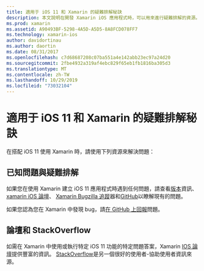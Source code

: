 ```yaml
---
title: 適用于 iOS 11 和 Xamarin 的疑難排解秘訣
description: 本文說明在開發 Xamarin iOS 應用程式時，可以用來進行疑難排解的資源。 其中討論 bug 報告、版本資訊、Xamarin 發行的 blog 和支援選項。
ms.prod: xamarin
ms.assetid: A90493BF-5298-4A5D-A5D5-8A8FCD078FF7
ms.technology: xamarin-ios
author: davidortinau
ms.author: daortin
ms.date: 08/31/2017
ms.openlocfilehash: c7d68687208c07ba551a4e142abb23ec97a24d20
ms.sourcegitcommit: 2fbe4932a319af4ebc829f65eb1fb1816ba305d3
ms.translationtype: MT
ms.contentlocale: zh-TW
ms.lasthandoff: 10/29/2019
ms.locfileid: "73032104"
---
```

# <a name="troubleshooting-tips-for-ios-11-and-xamarinios"></a>適用于 iOS 11 和 Xamarin 的疑難排解秘訣

在搭配 iOS 11 使用 Xamarin 時，請使用下列資源來解決問題：

## <a name="known-issues-and-troubleshooting"></a>已知問題與疑難排解

如果您在使用 Xamarin 建立 iOS 11 應用程式時遇到任何問題，請查看[版本](https://docs.microsoft.com/xamarin/ios/release-notes/)資訊、 [xamarin iOS 論壇](https://forums.xamarin.com/categories/ios)、 [Xamarin Bugzilla 追蹤](https://bugzilla.xamarin.com/query.cgi?product=iOS)器和[GitHub](https://github.com/xamarin/xamarin-macios/issues)以瞭解現有的問題。

如果您認為您在 Xamarin 中發現 bug，請[在 GitHub 上回報](https://github.com/xamarin/xamarin-macios/issues)問題。

## <a name="forums-and-stackoverflow"></a>論壇和 StackOverflow

如需在 Xamarin 中使用或執行特定 iOS 11 功能的特定問題答案，Xamarin [IOS 論壇](https://forums.xamarin.com/categories/ios)提供豐富的資訊。 [StackOverflow](https://stackoverflow.com/search?tab=newest&q=xamarin)是另一個很好的使用者-協助使用者資訊來源。
